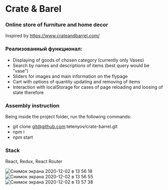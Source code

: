 # Crate & Barel

### Online store of furniture and home decor
Inspired by https://www.crateandbarrel.com/

### Реализованный функционал:

* Displaying of goods of chosen category (currently only Vases)
* Search by names and descriptions of items (best query would be "vase")
* Sliders for images and main information on the flypage
* Cart with options of quantity updating and removing of items 
* Interaction with localStorage for cases of page reloading and loosing of state therefore

### Assembly instruction
Being inside the project folder, run the following commands:

* git clone git@github.com:tetenyov/crate-barrel.git
* npm i
* npm start

### Stack

React, Redux, React Router


![Снимок экрана 2020-12-02 в 13 56 18](https://user-images.githubusercontent.com/2980611/100864563-3519d400-34a7-11eb-95cc-b1f528afc1fd.png)
![Снимок экрана 2020-12-02 в 13 56 55](https://user-images.githubusercontent.com/2980611/100864568-377c2e00-34a7-11eb-950b-e0672b2df4b9.png)
![Снимок экрана 2020-12-02 в 13 57 38](https://user-images.githubusercontent.com/2980611/100864590-3ea33c00-34a7-11eb-82aa-23d054a37144.png)